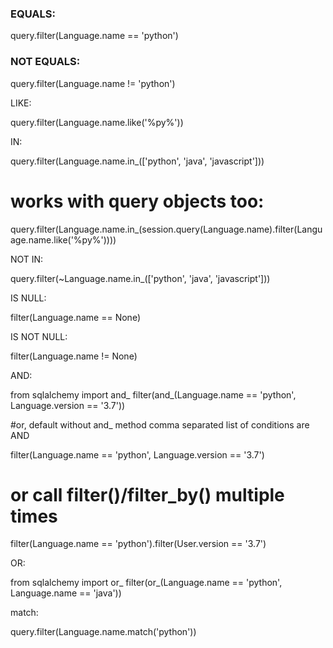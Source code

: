 ### EQUALS:

query.filter(Language.name == 'python')

### NOT EQUALS:

query.filter(Language.name != 'python')

LIKE:

query.filter(Language.name.like('%py%'))

IN:

query.filter(Language.name.in_(['python', 'java', 'javascript']))

# works with query objects too:

query.filter(Language.name.in_(session.query(Language.name).filter(Language.name.like('%py%'))))

NOT IN:

query.filter(~Language.name.in_(['python', 'java', 'javascript']))

IS NULL:

filter(Language.name == None)

IS NOT NULL:

filter(Language.name != None)

AND:

from sqlalchemy import and_
filter(and_(Language.name == 'python', Language.version == '3.7'))

#or, default without and_ method comma separated list of conditions are AND

filter(Language.name == 'python', Language.version == '3.7')

# or call filter()/filter_by() multiple times

filter(Language.name == 'python').filter(User.version == '3.7')

OR:

from sqlalchemy import or_
filter(or_(Language.name == 'python', Language.name == 'java'))

match:

query.filter(Language.name.match('python'))
